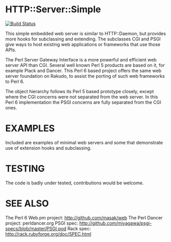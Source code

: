 # HTTP::Server::Simple

[![Build Status](https://travis-ci.org/gfldex/http-server-simple.svg?branch=master)](https://travis-ci.org/gfldex/http-server-simple)

This simple embedded web server is similar to HTTP::Daemon, but provides
more hooks for subclassing and extending.  The subclasses CGI and PSGI give
ways to host existing web applications or frameworks that use those APIs.

The Perl Server Gateway Interface is a more powerful and efficient web
server API than CGI.  Several well known Perl 5 products are based on it,
for example Plack and Dancer.  This Perl 6 based project offers the same
web server foundation on Rakudo, to assist the porting of such web
frameworks to Perl 6.

The object hierarchy follows its Perl 5 based prototype closely, except
where the CGI concerns were not separated from the web server.  In this
Perl 6 implementation the PSGI concerns are fully separated from the CGI
ones.

# EXAMPLES

Included are examples of minimal web servers and some that demonstrate use
of extension hooks and subclassing.

# TESTING

The code is badly under tested, contributions would be welcome.

# SEE ALSO

The Perl 6 Web.pm project: http://github.com/masak/web
The Perl Dancer project: perldancer.org
PSGI spec: http://github.com/miyagawa/psgi-specs/blob/master/PSGI.pod
Rack spec: http://rack.rubyforge.org/doc/SPEC.html
